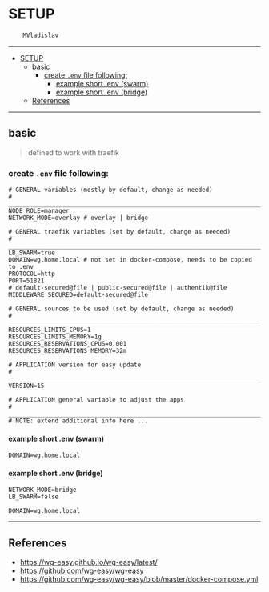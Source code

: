# SETUP

```sh
    MVladislav
```

---

- [SETUP](#setup)
  - [basic](#basic)
    - [create `.env` file following:](#create-env-file-following)
      - [example short .env (swarm)](#example-short-env-swarm)
      - [example short .env (bridge)](#example-short-env-bridge)
  - [References](#references)

---

## basic

> defined to work with traefik

### create `.env` file following:

```env
# GENERAL variables (mostly by default, change as needed)
# ______________________________________________________________________________
NODE_ROLE=manager
NETWORK_MODE=overlay # overlay | bridge

# GENERAL traefik variables (set by default, change as needed)
# ______________________________________________________________________________
LB_SWARM=true
DOMAIN=wg.home.local # not set in docker-compose, needs to be copied to .env
PROTOCOL=http
PORT=51821
# default-secured@file | public-secured@file | authentik@file
MIDDLEWARE_SECURED=default-secured@file

# GENERAL sources to be used (set by default, change as needed)
# ______________________________________________________________________________
RESOURCES_LIMITS_CPUS=1
RESOURCES_LIMITS_MEMORY=1g
RESOURCES_RESERVATIONS_CPUS=0.001
RESOURCES_RESERVATIONS_MEMORY=32m

# APPLICATION version for easy update
# ______________________________________________________________________________
VERSION=15

# APPLICATION general variable to adjust the apps
# ______________________________________________________________________________
# NOTE: extend additional info here ...
```

#### example short .env (swarm)

```env
DOMAIN=wg.home.local
```

#### example short .env (bridge)

```env
NETWORK_MODE=bridge
LB_SWARM=false

DOMAIN=wg.home.local
```

---

## References

- <https://wg-easy.github.io/wg-easy/latest/>
- <https://github.com/wg-easy/wg-easy>
- <https://github.com/wg-easy/wg-easy/blob/master/docker-compose.yml>

